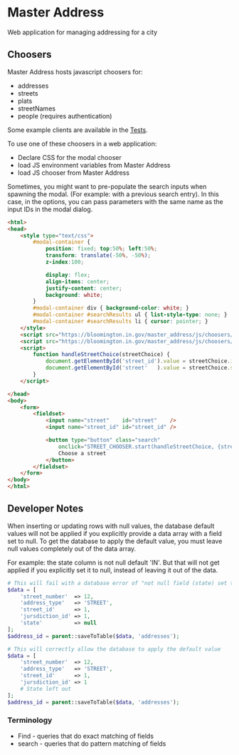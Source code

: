 # Master Address

Web application for managing addressing for a city

## Choosers

Master Address hosts javascript choosers for:

* addresses
* streets
* plats
* streetNames
* people (requires authentication)

Some example clients are available in the [Tests](https://github.com/City-of-Bloomington/master_address/tree/master/src/Test/Choosers).

To use one of these choosers in a web application:

* Declare CSS for the modal chooser
* load JS environment variables from Master Address
* load JS chooser from Master Address

Sometimes, you might want to pre-populate the search inputs when spawning the modal.  (For example: with a previous search entry).  In this case, in the options, you can pass parameters with the same name as the input IDs in the modal dialog.

```html
<html>
<head>
    <style type="text/css">
        #modal-container {
            position: fixed; top:50%; left:50%;
            transform: translate(-50%, -50%);
            z-index:100;

            display: flex;
            align-items: center;
            justify-content: center;
            background: white;
        }
        #modal-container div { background-color: white; }
        #modal-container #searchResults ul { list-style-type: none; }
        #modal-container #searchResults li { cursor: pointer; }
    </style>
    <script src="https://bloomington.in.gov/master_address/js/choosers/env.php"></script>
    <script src="https://bloomington.in.gov/master_address/js/choosers/streetChooser.js"></script>
    <script>
        function handleStreetChoice(streetChoice) {
            document.getElementById('street_id').value = streetChoice.id;
            document.getElementById('street'   ).value = streetChoice.streetName;
        }
    </script>

</head>
<body>
    <form>
        <fieldset>
            <input name="street"    id="street"    />
            <input name="street_id" id="street_id" />

            <button type="button" class="search"
                onclick="STREET_CHOOSER.start(handleStreetChoice, {streetQuery: document.getElementById('street').value});">
                Choose a street
            </button>
        </fieldset>
    </form>
</body>
</html>
```

## Developer Notes

When inserting or updating rows with null values, the database default values will not be applied if you explicitly provide a data array with a field set to null.  To get the database to apply the default value, you must leave null values completely out of the data array.

For example: the state column is not null default 'IN'.  But that will not get applied if you explicitly set it to null, instead of leaving it out of the data.

```php
# This will fail with a database error of "not null field (state) set to null"
$data = [
    'street_number'  => 12,
    'address_type'   => 'STREET',
    'street_id'      => 1,
    'jursdiction_id' => 1,
    'state'          => null
];
$address_id = parent::saveToTable($data, 'addresses');

# This will correctly allow the database to apply the default value
$data = [
    'street_number'  => 12,
    'address_type'   => 'STREET',
    'street_id'      => 1,
    'jursdiction_id' => 1
    # State left out
];
$address_id = parent::saveToTable($data, 'addresses');

```

### Terminology
* Find   - queries that do exact matching of fields
* search - queries that do pattern matching of fields
